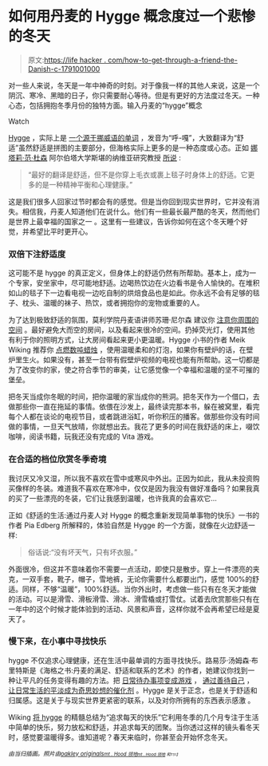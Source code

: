# 如何用丹麦的 Hygge 概念度过一个悲惨的冬天

> 原文:[https://life hacker . com/how-to-get-through-a-friend-the-Danish-c-1791001000](https://lifehacker.com/how-to-get-through-a-miserable-winter-with-the-danish-c-1791001000)

对一些人来说，冬天是一年中神奇的时刻。对于像我一样的其他人来说，这是一个阴沉、寒冷、黑暗的日子，你只需要耐心等待。但是有更好的方法度过冬天。一种心态，包括拥抱冬季月份的独特方面。输入丹麦的“hygge”概念

Watch

[Hygge](https://en.oxforddictionaries.com/definition/hygge) ，实际上是 [一个源于挪威语的单词](http://www.visitdenmark.com/hygge) ，发音为“呼-嘎”，大致翻译为“舒适”虽然舒适是拼图的主要部分，但海格实际上更多的是一种态度或心态。正如 [娜塔莉·范·杜森](https://www.ualberta.ca/arts/about/people-collection/natalie-van-deusen) 阿尔伯塔大学斯堪的纳维亚研究教授 [所说](http://www.cbc.ca/news/canada/edmonton/hygge-danish-secret-winter-1.3922602) :

> “最好的翻译是舒适，但不是你穿上毛衣或裹上毯子时身体上的舒适。它更多的是一种精神平衡和心理健康。”

这是我们很多人回家过节时都会有的感觉。但是当你回到现实世界时，它并没有消失。相信我，丹麦人知道他们在说什么。他们有一些最长最严酷的冬天，然而他们是世界上最幸福的国家之一 。这里有一些建议，告诉你如何在这个冬天睡个好觉，并希望比平时更开心。

### **双倍下注舒适度**

这可能不是 hygge 的真正定义，但身体上的舒适仍然有所帮助。基本上，成为一个专家，安坐家中，尽可能地舒适。边喝热饮边在火边看书是令人愉快的。在堆积如山的毯子下一边看电视一边吃自制的烘焙食品也是如此。你永远不会有足够的毯子、枕头、温暖的袜子、热饮，或者拥抱你的宠物或重要的人。

为了达到极致舒适的氛围，莫利学院丹麦语讲师苏珊·尼尔森 建议你 [注意你周围的空间](http://www.bbc.com/news/magazine-34345791) 。最好避免大而空的房间，以及看起来很冷的空间。扔掉荧光灯，使用其他有利于你的照明方式，让大房间看起来更小更温暖。Hygge 小书的作者 Meik Wiking 推荐你 [点燃数吨蜡烛](http://www.sfchronicle.com/homeandgarden/article/How-to-hygge-The-Danish-secret-to-a-happy-home-10840502.php) ，使用温暖柔和的灯泡，如果你有壁炉的话，在壁炉里生火。如果没有，甚至一台带有假壁炉视频的电视也能有所帮助。这一切都是为了改变你的家，使之符合季节的审美，让它感觉像一个幸福和温暖的坚不可摧的堡垒。

把冬天当成你冬眠的时间，把你温暖的家当成你的熊洞。把冬天作为一个借口，去做那些你一直在拖延的事情。依偎在沙发上，最终读完那本书，躲在被窝里，看完每个人都在谈论的电视节目，或者跳进浴缸，听你积压的播客。做那些你没有时间做的事情，一旦天气放晴，你就想出去。我花了更多的时间在我舒适的床上，啜饮咖啡，阅读书籍，玩我还没有完成的 Vita 游戏。

### **在合适的档位欣赏冬季奇境**

我讨厌又冷又湿，所以我不喜欢在雪中或寒风中外出。正因为如此，我从未投资购买像样的冬装。难道我不喜欢在寒冷中，仅仅是因为我没有做好准备吗？如果我真的买了一些漂亮的冬装，它们让我感到温暖，也许我真的会喜欢它...

正如《舒适的生活:通过丹麦人对 Hygge 的概念重新发现简单事物的快乐》一书的作者 Pia Edberg 所解释的，体验自然是 Hygge 的一个方面，就像在火边舒适一样:

> 俗话说:“没有坏天气，只有坏衣服。”

外面很冷，但这并不意味着你不需要一点活动，即使只是散步。穿上一件漂亮的夹克，一双手套，靴子，帽子，雪地裤，无论你需要什么都要出门，感觉 100%的舒适。同样，不够“温暖”，100%舒适。当你外出时，考虑做一些只有在冬天才能做的活动。可以是滑雪、滑板滑雪、滑冰、滑雪橇或打雪仗。试着去欣赏那些只有在一年中的这个时候才能体验到的活动、风景和声音，这样你就不会再希望已经是夏天了。

### **慢下来，在小事中寻找快乐**

hygge 不仅追求心理健康，还在生活中最单调的方面寻找快乐。路易莎·汤姆森·布里特斯是《海格之书:丹麦的满足、舒适和联系的艺术》的作者，她建议你找到一种让平凡的任务变得有趣的方法。把 [日常待办事项变成游戏](http://lifehacker.com/gamify-your-life-a-guide-to-incentivizing-everything-5975824) ， [通过善待自己](http://lifehacker.com/make-boring-chores-more-enjoyable-with-random-positive-1574106906) ， [让日常生活的平淡成为奇思妙想的催化剂](http://lifehacker.com/let-frustration-be-the-catalyst-for-whimsy-1787295545) 。Hygge 是关于正念，也是关于舒适和归属感。这是关于与现实世界更紧密的联系，以及对你所拥有的东西表示感激 。

Wiking [将 hygge](http://www.sfchronicle.com/homeandgarden/article/How-to-hygge-The-Danish-secret-to-a-happy-home-10840502.php) 的精髓总结为“追求每天的快乐”它利用冬季的几个月专注于生活中简单的快乐，努力放松和舒适，并追求每天的团聚。当你透过这样的镜头看冬天时，感觉要温暖得多。谁知道呢？春天来临时，你甚至会开始怀念冬天。

*<small>由当归插画。照片由</small>*[*<small>oakley originals</small>*](https://www.flickr.com/photos/oakleyoriginals/12667428194/)*<small></small>*<small>[*<small>mt . Hood 领地</small>*](https://www.flickr.com/photos/mt_hood_territory/6588362181/)*<small></small>*<small>[*<small>mt . Hood 领地</small>*](https://www.flickr.com/photos/mt_hood_territory/6588347433/) *<small>和<small>T51】</small></small>*</small></small>

<small><small></small></small>